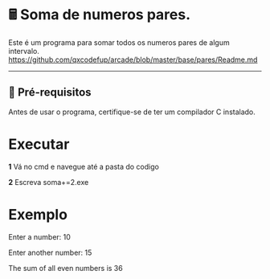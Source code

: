 # 🖩 Soma de numeros pares.

Este é um programa para somar todos os numeros pares de algum intervalo.
https://github.com/qxcodefup/arcade/blob/master/base/pares/Readme.md

---

## 🔧 **Pré-requisitos**

Antes de usar o programa, certifique-se de ter um compilador C instalado.

# **Executar**

**1** Vá no cmd e navegue até a pasta do codigo

**2** Escreva soma+=2.exe

# **Exemplo**

Enter a number: 10

Enter another number: 15

The sum of all even numbers is 36

